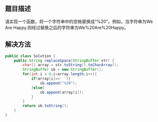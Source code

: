 ## 题目描述
请实现一个函数，将一个字符串中的空格替换成“%20”。例如，当字符串为We Are Happy.则经过替换之后的字符串为We%20Are%20Happy。

## 解决方法

```java
public class Solution {
    public String replaceSpace(StringBuffer str) {
        char[] array = str.toString().toCharArray();
        StringBuffer sb = new StringBuffer();
        for(int i = 0;i<array.length;i++){
            if(array[i]==' '){
                sb.append("%20");
            }else{
                sb.append(array[i]);
            }
        }
        return sb.toString();
    }
}
```
